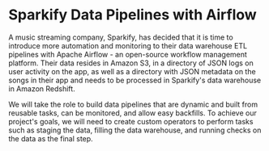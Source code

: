 # Sparkify Data Pipelines with Airflow

A music streaming company, Sparkify, has decided that it is time to introduce more automation and monitoring to their data warehouse ETL pipelines with Apache Airflow - an open-source workflow management platform. Their data resides in Amazon S3, in a directory of JSON logs on user activity on the app, as well as a directory with JSON metadata on the songs in their app and needs to be processed in Sparkify's data warehouse in Amazon Redshift.

We will take the role to build data pipelines that are dynamic and built from reusable tasks, can be monitored, and allow easy backfills. To achieve our project's goals, we will need to create custom operators to perform tasks such as staging the data, filling the data warehouse, and running checks on the data as the final step.
